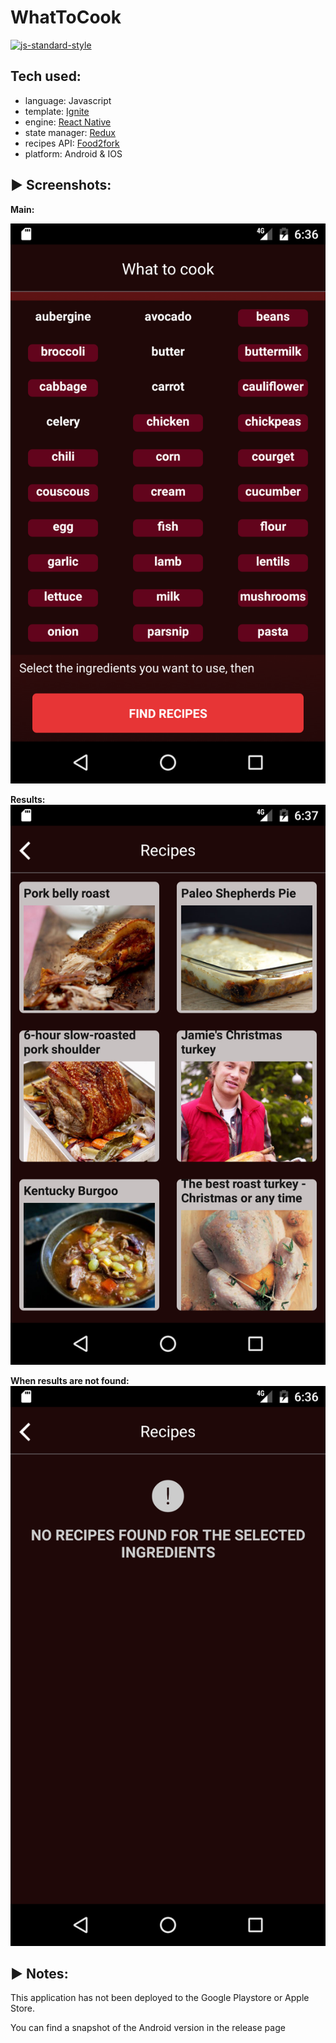#  WhatToCook
[![js-standard-style](https://img.shields.io/badge/code%20style-standard-brightgreen.svg?style=flat)](http://standardjs.com/)


## Tech used:
* language: Javascript
* template: [Ignite](https://github.com/infinitered/ignite)
* engine: [React Native](https://facebook.github.io/react-native)
* state manager: [Redux](http://redux.js.org)
* recipes API: [Food2fork](http://food2fork.com)
* platform: Android & IOS

## :arrow_forward: Screenshots:

**Main:**

![page_main](readmeImages/page_main.png)


**Results:**
![page_main](readmeImages/page_results.png)


**When results are not found:**
![page_main](readmeImages/page_resultsNotFound.png)



## :arrow_forward: Notes:

This application has not been deployed to the Google Playstore or Apple Store.

You can find a snapshot of the Android version in the release page
